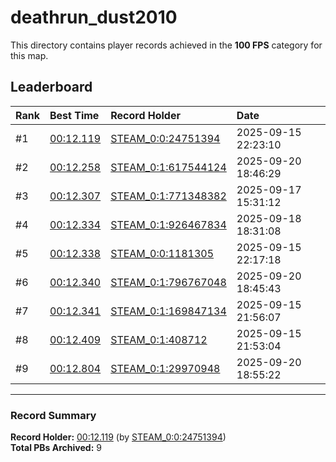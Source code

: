 # deathrun_dust2010

This directory contains player records achieved in the **100 FPS** category for this map.

## Leaderboard

| Rank | Best Time | Record Holder | Date                |
| :--- | :-------- | :------------ | :------------------ |
| #1   | [00:12.119](./00012119_STEAM_0_0_24751394_20250915-222310.zip) | [STEAM_0:0:24751394](https://speedrun16.com/profile/STEAM_0:0:24751394)   | 2025-09-15 22:23:10 |
| #2   | [00:12.258](./00012258_STEAM_0_1_617544124_20250920-184629.zip) | [STEAM_0:1:617544124](https://speedrun16.com/profile/STEAM_0:1:617544124)   | 2025-09-20 18:46:29 |
| #3   | [00:12.307](./00012307_STEAM_0_1_771348382_20250917-153112.zip) | [STEAM_0:1:771348382](https://speedrun16.com/profile/STEAM_0:1:771348382)   | 2025-09-17 15:31:12 |
| #4   | [00:12.334](./00012334_STEAM_0_1_926467834_20250918-183108.zip) | [STEAM_0:1:926467834](https://speedrun16.com/profile/STEAM_0:1:926467834)   | 2025-09-18 18:31:08 |
| #5   | [00:12.338](./00012338_STEAM_0_0_1181305_20250915-221718.zip) | [STEAM_0:0:1181305](https://speedrun16.com/profile/STEAM_0:0:1181305)   | 2025-09-15 22:17:18 |
| #6   | [00:12.340](./00012340_STEAM_0_1_796767048_20250920-184543.zip) | [STEAM_0:1:796767048](https://speedrun16.com/profile/STEAM_0:1:796767048)   | 2025-09-20 18:45:43 |
| #7   | [00:12.341](./00012341_STEAM_0_1_169847134_20250915-215607.zip) | [STEAM_0:1:169847134](https://speedrun16.com/profile/STEAM_0:1:169847134)   | 2025-09-15 21:56:07 |
| #8   | [00:12.409](./00012409_STEAM_0_1_408712_20250915-215304.zip) | [STEAM_0:1:408712](https://speedrun16.com/profile/STEAM_0:1:408712)   | 2025-09-15 21:53:04 |
| #9   | [00:12.804](./00012804_STEAM_0_1_29970948_20250920-185522.zip) | [STEAM_0:1:29970948](https://speedrun16.com/profile/STEAM_0:1:29970948)   | 2025-09-20 18:55:22 |

---

### Record Summary
**Record Holder:** [00:12.119](./00012119_STEAM_0_0_24751394_20250915-222310.zip) (by [STEAM_0:0:24751394](https://speedrun16.com/profile/STEAM_0:0:24751394))  
**Total PBs Archived:** 9